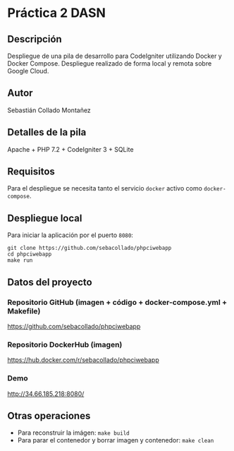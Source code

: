 # Práctica 2 DASN

## Descripción
Despliegue de una pila de desarrollo para CodeIgniter utilizando Docker y Docker Compose. Despliegue realizado de forma local y remota sobre Google Cloud.

## Autor
Sebastián Collado Montañez

## Detalles de la pila
Apache + PHP 7.2 + CodeIgniter 3 + SQLite

## Requisitos
Para el despliegue se necesita tanto el servicio `docker` activo como `docker-compose`.

## Despliegue local
Para iniciar la aplicación por el puerto `8080`:
```
git clone https://github.com/sebacollado/phpciwebapp
cd phpciwebapp
make run
```

## Datos del proyecto

### Repositorio GitHub (imagen + código + docker-compose.yml + Makefile)
https://github.com/sebacollado/phpciwebapp

### Repositorio DockerHub (imagen)
https://hub.docker.com/r/sebacollado/phpciwebapp

### Demo
http://34.66.185.218:8080/

## Otras operaciones
- Para reconstruir la imágen: `make build`
- Para parar el contenedor y borrar imagen y contenedor: `make clean`